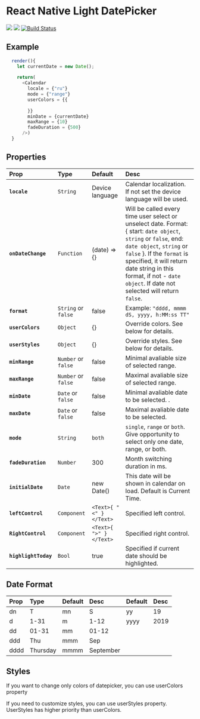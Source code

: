 # React Native Light DatePicker
<a href="https://codeclimate.com/github/roman-sereda/react-native-light-datepicker/test_coverage"><img src="https://api.codeclimate.com/v1/badges/7c85ed35de65972f2131/test_coverage" /></a> <a href="https://codeclimate.com/github/roman-sereda/react-native-light-datepicker/maintainability"><img src="https://api.codeclimate.com/v1/badges/7c85ed35de65972f2131/maintainability" /></a> [![Build Status](https://travis-ci.org/roman-sereda/react-native-light-datepicker.svg?branch=develop)](https://travis-ci.org/roman-sereda/react-native-light-datepicker)
## Example
```javascript
  render(){
    let currentDate = new Date();
    
    return(
      <Calendar
        locale = {"ru"}
        mode = {"range"}
        userColors = {{
          
        }}
        minDate = {currentDate}
        maxRange = {10}
        fadeDuration = {500}
      />)
  }
```


## Properties
| Prop | Type | Default | Desc |
:------------ |:---------------| :-----| :-----|
| **`locale`** | `String` | Device language | Calendar localization. If not set the device language will be used. |
| **`onDateChange`** | `Function` | (date) => {} | Will be called every time user select or unselect date. Format: { start: `date object`, `string` or `false`, end: `date object`, `string` or `false` }. If the `format` is specified, it will return date string in this format, if not - `date object`. If date not selected will return `false`. |
| **`format`** | `String` or `false` | false | Example: `"dddd, mmmm dS, yyyy, h:MM:ss TT"` |
| **`userColors`** | `Object`| {} | Override colors. See below for details. |
| **`userStyles`** | `Object`| {} | Override styles. See below for details. |
| **`minRange`** | `Number` or `false` | false | Minimal avaliable size of selected range. |
| **`maxRange`** | `Number` or `false` | false |  Maximal avaliable size of selected range. |
| **`minDate`** | `Date` or `false` | false | Minimal avaliable date to be selected. . |
| **`maxDate`** | `Date` or `false` | false | Maximal avaliable date to be selected. |
| **`mode`** | `String` | `both` | `single`, `range` or `both`. Give opportunity to select only one date, range, or both. |
| **`fadeDuration`** | `Number` | 300 | Month switching duration in ms. |
| **`initialDate`** | `Date` | new Date() | This date will be shown in calendar on load. Default is Current Time. |
| **`leftControl`** | `Component` | `<Text>{ "<" }</Text>` | Specified left control. |
| **`RightControl`** | `Component` | `<Text>{ ">" }</Text>` | Specified right control. |
| **`highlightToday`**| `Bool` | true | Specified if current date should be highlighted. |

## Date Format
| Prop | Type | Default | Desc | Default | Desc |
:------------ |:---------------| :-----| :-----|:-----| :-----|
| dn | T | mn | S | yy | 19 |
| d | 1-31| m | 1-12 | yyyy | 2019 |
| dd | 01-31| mm | 01-12 |||
| ddd | Thu | mmm | Sep |||
| dddd | Thursday| mmmm | September |||




## Styles
If you want to change only colors of datepicker, you can use userColors property

If you need  to customize styles, you can use userStyles property. UserStyles has higher priority than userColors. 
